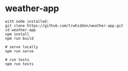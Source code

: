 # weather-app

	with node installed:
    git clone https://github.com/lrwhiddon/weather-app.git
    cd weather-app
    npm install
    npm run build
    
    # serve locally
    npm run serve
    
    # run tests
    npm run tests
